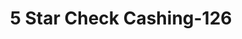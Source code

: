 ---
f_zip-code: 94806
f_state-code: CA
title: 5 Star Check Cashing-126
f_phone: 510-232-9975
f_city-only: San Pablo
f_address: 203 San Pablo Towne Centre San Pablo
f_location-unique-id: '126'
slug: 5-star-check-cashing-126
updated-on: '2024-05-30T13:46:58.046Z'
created-on: '2024-05-30T13:36:59.803Z'
published-on: '2024-05-30T13:54:32.469Z'
f_city-state: cms/city/san-pablo-ca.md
f_company: cms/company/5-star-check-cashing.md
f_state: cms/state/california.md
layout: '[payday-loan].html'
tags: payday-loan
---